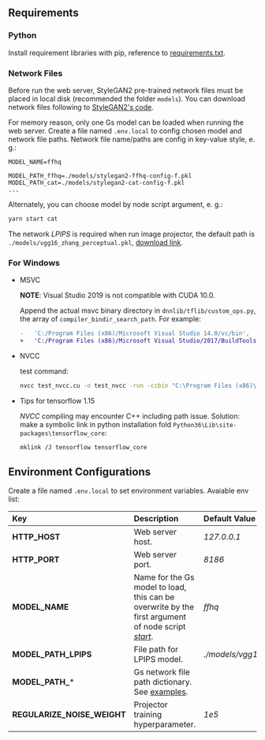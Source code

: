 ## Requirements

### Python

Install requirement libraries with pip, reference to [requirements.txt](./requirements.txt).

### Network Files

Before run the web server, StyleGAN2 pre-trained network files must be placed in local disk (recommended the folder `models`). You can download network files following to [StyleGAN2's code](https://github.com/NVlabs/stylegan2/blob/master/pretrained_networks.py).

For memory reason, only one Gs model can be loaded when running the web server. Create a file named `.env.local` to config chosen model and network file paths. Network file name/paths are config in key-value style, e. g.:

<a name="model-paths-example"></a>
```.env
MODEL_NAME=ffhq

MODEL_PATH_ffhq=./models/stylegan2-ffhq-config-f.pkl
MODEL_PATH_cat=./models/stylegan2-cat-config-f.pkl
...
```

Alternately, you can choose model by node script argument, e. g.:

```.bash
yarn start cat
```

The network *LPIPS* is required when run image projector, the default path is `./models/vgg16_zhang_perceptual.pkl`, [download link](https://drive.google.com/uc?id=1N2-m9qszOeVC9Tq77WxsLnuWwOedQiD2).

### For Windows

* MSVC

	**NOTE**: Visual Studio 2019 is not compatible with CUDA 10.0.

	Append the actual msvc binary directory in `dnnlib/tflib/custom_ops.py`, the array of `compiler_bindir_search_path`. For example:

	```patch
	-	'C:/Program Files (x86)/Microsoft Visual Studio 14.0/vc/bin',
	+	'C:/Program Files (x86)/Microsoft Visual Studio/2017/BuildTools/VC/Tools/MSVC/14.16.27023/bin/Hostx64/x64',
	```

* NVCC

	test command:

	```.bash
	nvcc test_nvcc.cu -o test_nvcc -run -ccbin "C:\Program Files (x86)\Microsoft VisualStudio\2017\BuildTools\VC\Tools\MSVC\14.16.27023\bin\Hostx64\x64"
	```

* Tips for tensorflow 1.15

	*NVCC* compiling may encounter C++ including path issue. Solution: make a symbolic link in python installation fold `Python36\Lib\site-packages\tensorflow_core`:

	```.bash
	mklink /J tensorflow tensorflow_core
	```

## Environment Configurations

Create a file named `.env.local` to set environment variables. Avaiable env list:

Key							| Description							| Default Value
:--							| :--									| :--
**HTTP_HOST**				| Web server host.						| *127.0.0.1*
**HTTP_PORT**				| Web server port.						| *8186*
**MODEL_NAME**				| Name for the Gs model to load, this can be overwrite by the first argument of node script *[start](./package.json#L7)*.	| *ffhq*
**MODEL_PATH_LPIPS**		| File path for LPIPS model.			| *./models/vgg16_zhang_perceptual.pkl*
**MODEL_PATH_***			| Gs network file path dictionary. See [examples](#model-paths-example).	|
**REGULARIZE_NOISE_WEIGHT**	| Projector training hyperparameter.	| *1e5*
